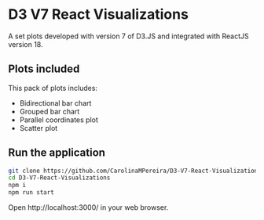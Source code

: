 # D3 V7 React Visualizations
A set plots developed with version 7 of D3.JS and integrated with ReactJS version 18.

## Plots included
This pack of plots includes:
* Bidirectional bar chart
* Grouped bar chart
* Parallel coordinates plot
* Scatter plot

## Run the application

```bash
git clone https://github.com/CarolinaMPereira/D3-V7-React-Visualizations.git
cd D3-V7-React-Visualizations
npm i
npm run start
```

Open http://localhost:3000/ in your web browser.

